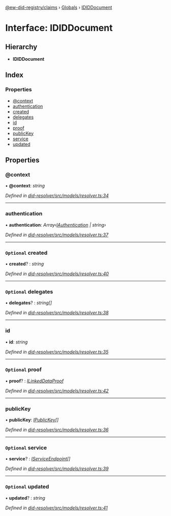 [@ew-did-registry/claims](../README.md) › [Globals](../globals.md) › [IDIDDocument](ididdocument.md)

# Interface: IDIDDocument

## Hierarchy

* **IDIDDocument**

## Index

### Properties

* [@context](ididdocument.md#@context)
* [authentication](ididdocument.md#authentication)
* [created](ididdocument.md#optional-created)
* [delegates](ididdocument.md#optional-delegates)
* [id](ididdocument.md#id)
* [proof](ididdocument.md#optional-proof)
* [publicKey](ididdocument.md#publickey)
* [service](ididdocument.md#optional-service)
* [updated](ididdocument.md#optional-updated)

## Properties

###  @context

• **@context**: *string*

*Defined in [did-resolver/src/models/resolver.ts:34](https://github.com/energywebfoundation/ew-did-registry/blob/b7dd630/packages/did-resolver/src/models/resolver.ts#L34)*

___

###  authentication

• **authentication**: *Array‹[IAuthentication](iauthentication.md) | string›*

*Defined in [did-resolver/src/models/resolver.ts:37](https://github.com/energywebfoundation/ew-did-registry/blob/b7dd630/packages/did-resolver/src/models/resolver.ts#L37)*

___

### `Optional` created

• **created**? : *string*

*Defined in [did-resolver/src/models/resolver.ts:40](https://github.com/energywebfoundation/ew-did-registry/blob/b7dd630/packages/did-resolver/src/models/resolver.ts#L40)*

___

### `Optional` delegates

• **delegates**? : *string[]*

*Defined in [did-resolver/src/models/resolver.ts:38](https://github.com/energywebfoundation/ew-did-registry/blob/b7dd630/packages/did-resolver/src/models/resolver.ts#L38)*

___

###  id

• **id**: *string*

*Defined in [did-resolver/src/models/resolver.ts:35](https://github.com/energywebfoundation/ew-did-registry/blob/b7dd630/packages/did-resolver/src/models/resolver.ts#L35)*

___

### `Optional` proof

• **proof**? : *[ILinkedDataProof](ilinkeddataproof.md)*

*Defined in [did-resolver/src/models/resolver.ts:42](https://github.com/energywebfoundation/ew-did-registry/blob/b7dd630/packages/did-resolver/src/models/resolver.ts#L42)*

___

###  publicKey

• **publicKey**: *[IPublicKey](ipublickey.md)[]*

*Defined in [did-resolver/src/models/resolver.ts:36](https://github.com/energywebfoundation/ew-did-registry/blob/b7dd630/packages/did-resolver/src/models/resolver.ts#L36)*

___

### `Optional` service

• **service**? : *[IServiceEndpoint](iserviceendpoint.md)[]*

*Defined in [did-resolver/src/models/resolver.ts:39](https://github.com/energywebfoundation/ew-did-registry/blob/b7dd630/packages/did-resolver/src/models/resolver.ts#L39)*

___

### `Optional` updated

• **updated**? : *string*

*Defined in [did-resolver/src/models/resolver.ts:41](https://github.com/energywebfoundation/ew-did-registry/blob/b7dd630/packages/did-resolver/src/models/resolver.ts#L41)*
